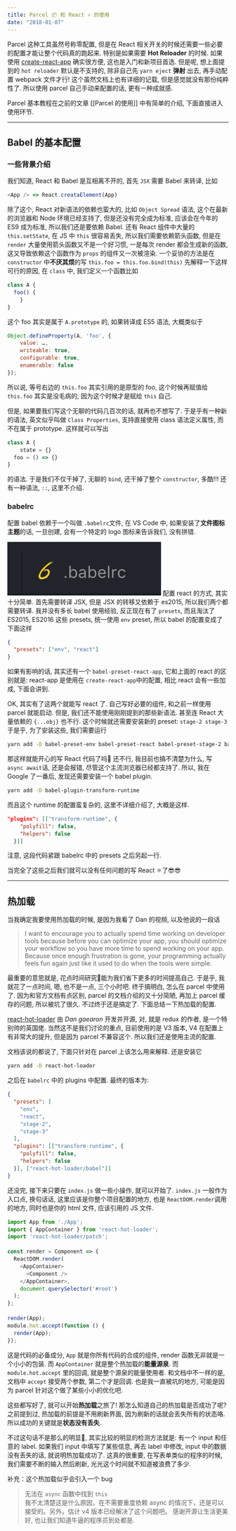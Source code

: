 ```yaml
---
title: Parcel 📦 和 React ⚛️ 的使用
date: "2018-01-07"
---
```

Parcel 这种工具虽然号称零配置, 但是在 React 相关开关的时候还需要一些必要的配置才能让整个代码真的跑起来. 特别是如果需要 **Hot Reloader** 的时候. 如果使用 [create-react-app](https://github.com/facebookincubator/create-react-app) 确实很方便, 这也是入门和新项目首选. 但是呢, 想上面提到的 `hot reloader` 默认是不支持的, 除非自己先 `yarn eject` **弹射** 出去, 再手动配置 webpack 文件才行! 这个虽然文档上也有详细的记载, 但是感觉就没有那份纯粹性了. 
所以使用 parcel 自己手动来配置的话, 更有一种成就感.

Parcel 基本教程在之前的文章 [[Parcel 的使用]] 中有简单的介绍, 下面直接进入使用环节.
- - - -
## Babel 的基本配置
### 一些背景介绍

我们知道, React 和 Babel 是互相离不开的, 首先 `JSX` 需要 Babel 来转译, 比如 
```js
<App /> => React.creataElement(App)
```
除了这个, React 对新语法的依赖也蛮大的, 比如 `Object Spread` 语法, 这个在最新的浏览器和 Node 环境已经支持了, 但是还没有完全成为标准, 应该会在今年的 ES9 成为标准, 所以我们还是要依赖 Babel.
还有 React 组件中大量的 `this.setState`, 在 JS 中 `this` 很容易丢失, 所以我们需要依赖箭头函数, 但是在 `render` 大量使用箭头函数又不是一个好习惯, 一是每次 render 都会生成新的函数, 这又导致依赖这个函数作为 `props` 的组件又一次被渲染. 
一个妥协的方法是在 `constructor` 中**不厌其烦**的写 `this.foo = this.foo.bind(this)`
先解释一下这样可行的原因, 在 `class` 中, 我们定义一个函数比如
```js
class A {
  foo() {
	}
}
```
这个 foo 其实是属于 `A.prototype` 的, 如果转译成 ES5 语法, 大概类似于
```js
Object.defineProperty(A, 'foo', {
	value: …,
	writeable: true,
	configurable: true,
	enumerable: false
});
```
所以说, 等号右边的 `this.foo` 其实引用的是原型的 foo, 这个时候再赋值给 `this.foo` 其实是没毛病的, 因为这个时候才是赋给 `this` 自己.

但是, 如果要我们写这个无聊的代码几百次的话, 就再也不想写了. 于是乎有一种新的语法, 英文似乎叫做 `Class Properties`, 支持直接使用 class 语法定义属性, 而不在属于 prototype. 这样就可以写出
```js
class A {
	state = {}
  foo = () => {}
}
```
的语法. 于是我们不仅干掉了, 无聊的 `bind`, 还干掉了整个 `constructor`, 多酷!!!
还有一种语法, `::`, 这里不介绍.

### babelrc
配置 babel 依赖于一个叫做 `.babelrc`文件, 在 VS Code 中, 如果安装了**文件图标主题**的话, 一旦创建, 会有一个特定的 logo 图标来告诉我们, 没有拼错. 

![](./pics/F82820D6-9363-4A17-B637-C84FE7E037CE.png)
配置 react 的方式, 其实十分简单. 首先需要转译 JSX, 但是 JSX 的转移又依赖于 es2015, 所以我们两个都需要转译. 我并没有多长 babel 使用经验, 反正现在有了 `presets`, 而且淘汰了 ES2015, ES2016 这些 presets, 统一使用 `env` preset, 所以 babel 的配置变成了下面这样
```json
{
  "presets": ["env", "react"]
}
```
如果有影响的话, 其实还有一个 `babel-preset-react-app`, 它和上面的 react 的区别就是: react-app 是使用在 `create-react-app`中的配置, 相比 react 会有一些加成, 下面会讲到. 

OK, 其实有了这两个就能写 react 了. 自己写好必要的组件, 和之前一样使用 parcel 就能启动. 但是, 我们还不能使用刚刚提到的那些新语法. 甚至连 React 大量依赖的 `{...obj}` 也不行. 这个时候就还需要安装新的 preset: `stage-2 stage-3`
于是乎, 为了安装这些, 我们需要运行
```bash
yarn add -D babel-preset-env babel-preset-react babel-preset-stage-2 babel-preset-stage-3
```
那这样就能开心的写 React 代码了吗🧐 还不行, 我目前也搞不清楚为什么, 写 `async await`话, 还是会报错, 尽管这个主流浏览器已经都支持了. 所以, 我在 Google 了一番后, 发现还需要安装一个 babel plugin. 
```bash
yarn add -D babel-plugin-transform-runtime
```
而且这个 runtime 的配置蛮复杂的, 这里不详细介绍了, 大概是这样. 
```json
"plugins": [["transform-runtime", {
    "polyfill": false,
    "helpers": false
  }]]
```
注意, 这段代码紧跟 babelrc 中的 presets 之后另起一行. 

当完全了这些之后我们就可以没有任何问题的写 React ⚛️了😎😎
- - - -
## 热加载
当我确定我要使用热加载的时候, 是因为我看了 Dan 的视频, 以及他说的一段话
> I want to encourage you to actually spend time working on developer tools because before you can optimize your app, you should optimize your workflow so you have more time to spend working on your app. Because once enough frustration is gone, your programming actually feels fun again just like it used to do when the tools were simple.   

最重要的意思就是, 花点时间研究🔧能为我们省下更多的时间提高自己. 于是乎, 我就花了一点时间, 嗯, 也不是一点, 三个小时吧. 终于搞明白, 怎么在 parcel 中使用了. 因为和官方文档有点区别, parcel 的文档介绍的又十分简陋, 再加上 parcel 缓存的问题, 所以被坑了很久.  不过终于还是搞定了. 下面总结一下热加载的配置.

[react-hot-loader](https://github.com/gaearon/react-hot-loader) 由 *Dan gaearon* 开发并开源, 对, 就是 redux 的作者, 是一个特别帅的英国佬. 当然这不是我们讨论的重点, 目前使用的是 V3 版本, V4 在配置上有非常大的提升, 但是因为 parcel 不兼容这个. 所以我们还是使用主流的配置. 

文档该说的都说了, 下面只针对在 parcel 上该怎么用来解释.
还是安装它
```bash
yarn add -D react-hot-loader
```
之后在 `babelrc` 中的 plugins 中配置. 最终的版本为:
```json
{
  "presets": [
    "env",
    "react",
    "stage-2",
    "stage-3"
  ],
  "plugins": [["transform-runtime", {
    "polyfill": false,
    "helpers": false
  }], ["react-hot-loader/babel"]]
}
```
还没完, 接下来只要在 `index.js` 做一些小操作, 就可以开始了. 
`index.js` 一般作为入口点, 换句话话, 这里应该是你整个项目配置的地方, 也是 `ReactDOM.render`调用的地方, 同时也是你的 html 文件, 应该引用的 JS 文件.
```js
import App from './App';
import { AppContainer } from 'react-hot-loader';
import 'react-hot-loader/patch';

const render = Component => {
  ReactDOM.render(
    <AppContainer>
      <Component />
    </AppContainer>,
    document.querySelector('#root')
  );
};

render(App);
module.hot.accept(function () {
  render(App);
});
```
这是代码的必备成分, `App` 就是你所有代码的合成的组件,  render 函数无非就是一个小小的包装. 而 `AppContainer` 就是整个热加载的**能量源泉**. 而 `module.hot.accept` 里的回调, 就是整个源泉的能量使用者. 
和文档中不一样的是, 文档中 `accept` 接受两个参数, 第二个才是回调. 也是我一直被坑的地方, 可能是因为 parcel 针对这个做了某些小小的优化吧. 

这些都写好了, 就可以开始**热加载**之旅了! 
那怎么知道自己的热加载是否成功了呢? 之前提到过, 热加载的前提是不用刷新界面, 因为刷新的话就会丢失所有的状态咯. 所以成功的关键就是**状态没有丢失**.

不过这句话不是那么的明显🙂, 其实比较的明显的检测方法就是:
有一个 input 和任意的 label. 如果我们 input 中填写了某些信息, 再去 label 中修改, input 中的数据没有丢失的话, 就说明热加载成功了. 这真的很重要, 在写表单类似的程序的时候, 我们需要不断的输入然后刷新, 光光这个时间就不知道被浪费了多少. 

补充：这个热加载似乎会引入一个 bug
> 无法在 `async` 函数中找到 `this`   
我不太清楚这是什么原因，在不需要重度依赖 async 的情况下，还是可以接受的。另外，估计 v4 版本已经解决了这个问题吧。
感谢开源让生活更美好, 也让我们知道牛逼的程序员到处都是. 

